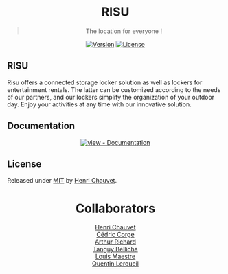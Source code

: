 <div align="center">

# RISU <br>

> The location for everyone !

[![Version](https://img.shields.io/github/tag/h-chauvet/RISU?include_prereleases=&sort=semver&color=blue)](https://github.com/h-chauvet/RISU/releases/)
[![License](https://img.shields.io/badge/License-MIT-blue)](#license)

</div>

## RISU

Risu offers a connected storage locker solution as well as lockers for entertainment rentals. 
The latter can be customized according to the needs of our partners, and our lockers simplify the 
organization of your outdoor day. Enjoy your activities at any time with our innovative solution.

<div align="center">

</div>

## Documentation

<div align="center">

[![view - Documentation](https://img.shields.io/badge/view-Documentation-blue?style=for-the-badge)](/docs/ "Go to project documentation")

</div>

## License

Released under [MIT](/LICENSE) by [Henri Chauvet](https://github.com/h-chauvet).

<div align="center">
  
# Collaborators <br>

[Henri Chauvet](https://github.com/h-chauvet) <br>
[Cédric Corge](https://github.com/CedricCORGE) <br>
[Arthur Richard](https://github.com/Kuma45) <br>
[Tanguy Bellicha](https://github.com/tbellicha) <br>
[Louis Maestre](https://github.com/Louismaestre) <br>
[Quentin Leroueil](https://github.com/invpuppet)
</div>
